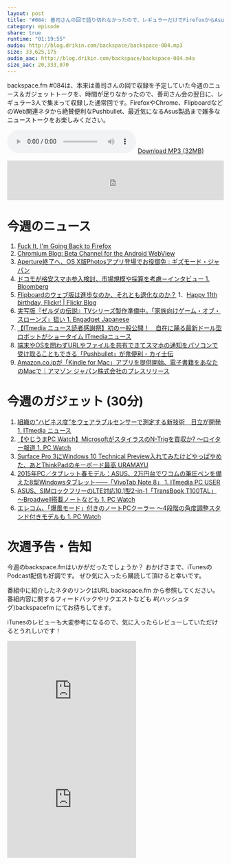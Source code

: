 ```yaml
---
layout: post
title: "#084: 善司さんの回で語り切れなかったので、レギュラーだけでFirefoxからAsusタブレットまで今週のニュース＆ガジェット語りました"
category: episode
share: true
runtime: "01:19:55"
audio: http://blog.drikin.com/backspace/backspace-084.mp3
size: 33,625,175
audio_aac: http://blog.drikin.com/backspace/backspace-084.m4a
size_aac: 20,333,070
---
```


backspace.fm #084は、本来は善司さんの回で収録を予定していた今週のニュース＆ガジェットトークを、時間が足りなかったので、善司さん会の翌日に、レギュラー3人で集まって収録した通常回です。FirefoxやChrome、FlipboardなどのWeb関連ネタから絶賛便利なPushbullet、最近気になるAsus製品まで雑多なニューストークをお楽しみください。

<audio src="http://blog.drikin.com/backspace/backspace-084.mp3" controls preload></audio>
[Download MP3 (32MB)](http://blog.drikin.com/backspace/backspace-084.mp3)

<iframe src="http://backspace.fm/subscribes.html" width="100%" height="92" scrolling="no" frameborder="0"></iframe>

# 今週のニュース
1. [Fuck It, I'm Going Back to Firefox](http://gizmodo.com/fuck-it-im-going-back-to-firefox-1685425815)
1. [Chromium Blog: Beta Channel for the Android WebView](http://blog.chromium.org/2015/02/beta-channel-for-android-webview.html)
1. [Aperture終了へ、OS X版Photosアプリ登場でお役御免 : ギズモード・ジャパン](http://www.gizmodo.jp/2015/02/apertureos_xphotos.html)
1. [ドコモが格安スマホ参入検討、市場規模や採算を考慮－インタビュー 1. Bloomberg](http://www.bloomberg.co.jp/news/123-NJPBDN6KLVR901.html)
1. [Flipboardのウェブ版は進歩なのか、それとも退化なのか？](http://lifehacking.jp/2015/02/flipboard-web/)
1．[Happy 11th birthday, Flickr! | Flickr Blog](http://blog.flickr.net/en/2015/02/10/happy-11th-birthday-flickr/)
1. [実写版『ゼルダの伝説』TVシリーズ製作準備中。「家族向けゲーム・オブ・スローンズ」狙い 1. Engadget Japanese](http://japanese.engadget.com/2015/02/09/tv/)
1. [【ITmedia ニュース読者感謝祭】初の一般公開！　自在に踊る最新ドール型ロボットがショータイム ITmediaニュース](http://www.itmedia.co.jp/news/articles/1502/10/news167.html)
1. [端末やOSを問わずURLやファイルを共有できてスマホの通知をパソコンで受け取ることもできる「Pushbullet」が鬼便利 - カイ士伝](http://bloggingfrom.tv/wp/2015/02/13/14031)
1. [Amazon.co.jpが「Kindle for Mac」アプリを提供開始、電子書籍をあなたのMacで｜アマゾン ジャパン株式会社のプレスリリース](http://prtimes.jp/main/html/rd/p/000000335.000004612.html)

# 今週のガジェット (30分)
1. [組織の“ハピネス度”をウェアラブルセンサーで測定する新技術　日立が開発 1. ITmedia ニュース](http://www.itmedia.co.jp/news/articles/1502/09/news142.html)
1. [【やじうまPC Watch】MicrosoftがスタイラスのN-Trigを買収か? ～ロイター報道 1. PC Watch](http://pc.watch.impress.co.jp/docs/news/yajiuma/20150213_688134.html)
1. [Surface Pro 3にWindows 10 Technical Preview入れてみたけどやっぱやめた、あとThinkPadのキーボード最高  URAMAYU](http://uramayu.com/blog/2015/02/surface_pro_3_thinkpad.html)
1. [2015年PC／タブレット春モデル：ASUS、2万円台でワコムの筆圧ペンを備えた8型Windowsタブレット――「VivoTab Note 8」 1. ITmedia PC USER](http://www.itmedia.co.jp/pcuser/articles/1502/13/news104.html)
1. [ASUS、SIMロックフリーのLTE対応10.1型2-in-1「TransBook T100TAL」 ～Broadwell搭載ノートなども 1. PC Watch](http://pc.watch.impress.co.jp/docs/news/20150213_688232.html)
1. [エレコム、「爆風モード」付きのノートPCクーラー ～4段階の角度調整スタンド付きモデルも 1. PC Watch](http://pc.watch.impress.co.jp/docs/news/20150212_687801.html)

# 次週予告・告知

今週のbackspace.fmはいかがだったでしょうか？
おかげさまで、iTunesのPodcast配信も好調です。
ぜひ気に入ったら購読して頂けると幸いです。

番組中に紹介したネタのリンクはURL backspace.fm から参照してください。
番組内容に関するフィードバックやリクエストなども #(ハッシュタグ)backspacefm にてお待ちしてます。

iTunesのレビューも大変参考になるので、気に入ったらレビューしていただけるとうれしいです！

<iframe src="http://rcm-fe.amazon-adsystem.com/e/cm?t=driftking-22&o=9&p=12&l=bn1&mode=videogames-jp&browse=637394&fc1=000000&lt1=_blank&lc1=3366FF&bg1=FFFFFF&f=ifr" marginwidth="0" marginheight="0" width="300" height="252" border="0" frameborder="0" style="border:none;" scrolling="no"></iframe>
<iframe src="http://rcm-fe.amazon-adsystem.com/e/cm?t=driftking-22&o=9&p=12&l=bn1&mode=computers-jp&browse=2127209084&fc1=000000&lt1=_blank&lc1=3366FF&bg1=FFFFFF&f=ifr" marginwidth="0" marginheight="0" width="300" height="252" border="0" frameborder="0" style="border:none;" scrolling="no"></iframe>
